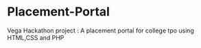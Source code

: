 # Placement-Portal
Vega Hackathon project : A placement portal for college tpo using HTML,CSS and PHP  
